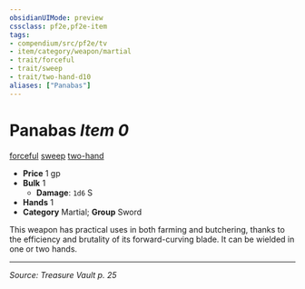 ```yaml
---
obsidianUIMode: preview
cssclass: pf2e,pf2e-item
tags:
- compendium/src/pf2e/tv
- item/category/weapon/martial
- trait/forceful
- trait/sweep
- trait/two-hand-d10
aliases: ["Panabas"]
---
```

# Panabas *Item 0*  
[forceful](forceful.md "Forceful Weapon Trait")  [sweep](sweep.md "Sweep Weapon Trait")  [two-hand <d10>](rules/traits/two-hand-d10.md "Two-Hand Weapon Trait")  

- **Price** 1 gp
- **Bulk** 1
  - **Damage**: `1d6` S
- **Hands** 1
- **Category** Martial; **Group** Sword 

This weapon has practical uses in both farming and butchering, thanks to the efficiency and brutality of its forward-curving blade. It can be wielded in one or two hands.


---
*Source: Treasure Vault p. 25*
